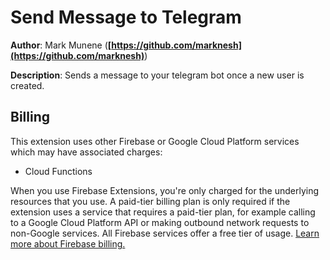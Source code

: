 # Send Message to Telegram

**Author**: Mark Munene (**[https://github.com/marknesh](https://github.com/marknesh)**)

**Description**: Sends a message to your telegram bot once a new user is created.

## Billing

This extension uses other Firebase or Google Cloud Platform services which may have associated charges:

- Cloud Functions

When you use Firebase Extensions, you're only charged for the underlying resources that you use. A paid-tier billing plan is only required if the extension uses a service that requires a paid-tier plan, for example calling to a Google Cloud Platform API or making outbound network requests to non-Google services. All Firebase services offer a free tier of usage. [Learn more about Firebase billing.](https://firebase.google.com/pricing)
